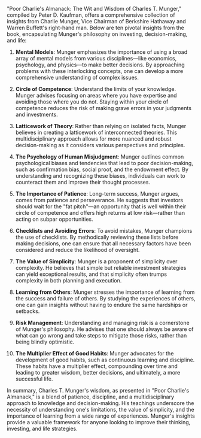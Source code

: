 "Poor Charlie's Almanack: The Wit and Wisdom of Charles T. Munger," compiled by Peter D. Kaufman, offers a comprehensive collection of insights from Charlie Munger, Vice Chairman of Berkshire Hathaway and Warren Buffett's right-hand man. Below are ten pivotal insights from the book, encapsulating Munger's philosophy on investing, decision-making, and life:

1. **Mental Models**: Munger emphasizes the importance of using a broad array of mental models from various disciplines—like economics, psychology, and physics—to make better decisions. By approaching problems with these interlocking concepts, one can develop a more comprehensive understanding of complex issues.

2. **Circle of Competence**: Understand the limits of your knowledge. Munger advises focusing on areas where you have expertise and avoiding those where you do not. Staying within your circle of competence reduces the risk of making grave errors in your judgments and investments.

3. **Latticework of Theory**: Rather than relying on isolated facts, Munger believes in creating a latticework of interconnected theories. This multidisciplinary approach allows for more nuanced and robust decision-making as it considers various perspectives and principles.

4. **The Psychology of Human Misjudgment**: Munger outlines common psychological biases and tendencies that lead to poor decision-making, such as confirmation bias, social proof, and the endowment effect. By understanding and recognizing these biases, individuals can work to counteract them and improve their thought processes.

5. **The Importance of Patience**: Long-term success, Munger argues, comes from patience and perseverance. He suggests that investors should wait for the "fat pitch"—an opportunity that is well within their circle of competence and offers high returns at low risk—rather than acting on subpar opportunities.

6. **Checklists and Avoiding Errors**: To avoid mistakes, Munger champions the use of checklists. By methodically reviewing these lists before making decisions, one can ensure that all necessary factors have been considered and reduce the likelihood of oversight.

7. **The Value of Simplicity**: Munger is a proponent of simplicity over complexity. He believes that simple but reliable investment strategies can yield exceptional results, and that simplicity often trumps complexity in both planning and execution.

8. **Learning from Others**: Munger stresses the importance of learning from the success and failure of others. By studying the experiences of others, one can gain insights without having to endure the same hardships or setbacks.

9. **Risk Management**: Understanding and managing risk is a cornerstone of Munger's philosophy. He advises that one should always be aware of what can go wrong and take steps to mitigate those risks, rather than being blindly optimistic.

10. **The Multiplier Effect of Good Habits**: Munger advocates for the development of good habits, such as continuous learning and discipline. These habits have a multiplier effect, compounding over time and leading to greater wisdom, better decisions, and ultimately, a more successful life.

In summary, Charles T. Munger's wisdom, as presented in "Poor Charlie's Almanack," is a blend of patience, discipline, and a multidisciplinary approach to knowledge and decision-making. His teachings underscore the necessity of understanding one's limitations, the value of simplicity, and the importance of learning from a wide range of experiences. Munger's insights provide a valuable framework for anyone looking to improve their thinking, investing, and life strategies.